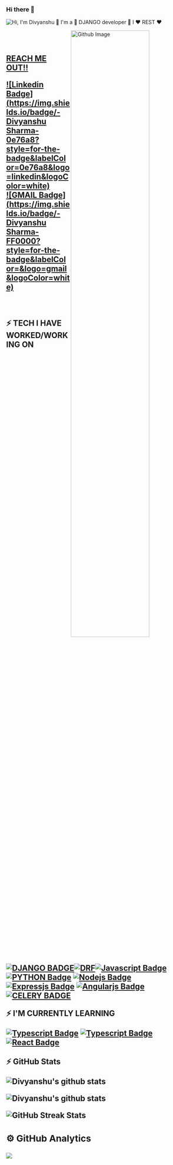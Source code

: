 ### Hi there 👋

<!--
**Blackfury7/Blackfury7** is a ✨ _special_ ✨ repository because its `README.md` (this file) appears on your GitHub profile.

Here are some ideas to get you started:

- 🔭 I’m currently working on ...
- 🌱 I’m currently learning ...
- 👯 I’m looking to collaborate on ...
- 🤔 I’m looking for help with ...
- 💬 Ask me about ...
- 📫 How to reach me: ...
- 😄 Pronouns: ...
- ⚡ Fun fact: ...
-->

![Hi, I'm Divyanshu 👋 I'm a 🚀 DJANGO developer 🚀 I ❤️ REST ❤️](https://github.com/Blackfury7/raw/master/assets/gojo.gif)

<img width="65%" align="right" alt="Github Image" src="https://raw.githubusercontent.com/onimur/.github/master/.resources/git-header.svg" />

<br><br>
<h2><b><u> REACH ME OUT!!</u>

[![Linkedin Badge](https://img.shields.io/badge/-Divyanshu Sharma-0e76a8?style=for-the-badge&labelColor=0e76a8&logo=linkedin&logoColor=white)](www.linkedin.com/in/divyanshu-sharma-7a4473195/)<br>
[![GMAIL Badge](https://img.shields.io/badge/-Divyanshu Sharma-FF0000?style=for-the-badge&labelColor=&logo=gmail&logoColor=white)](divyanshusharmabb07@gmail.com)


<br><br>
⚡ TECH I HAVE WORKED/WORKING ON 


[![DJANGO BADGE](https://img.shields.io/badge/-django-8db600?style=for-the-badge&labelColor=black&logo=django&logoColor=8db600)](#)[![DRF](https://img.shields.io/badge/-djangorestframework-ADD8E6?style=for-the-badge&labelColor=black&logo=djangorestframework&logoColor=8db600)](#)[![Javascript Badge](https://img.shields.io/badge/-Javascript-F0DB4F?style=for-the-badge&labelColor=black&logo=javascript&logoColor=F0DB4F)](#) [![PYTHON Badge](https://img.shields.io/badge/-python-ADD8E6?style=for-the-badge&labelColor=black&logo=python&logoColor=ADD8E6F)](#)  [![Nodejs Badge](https://img.shields.io/badge/-Nodejs-3C873A?style=for-the-badge&labelColor=black&logo=node.js&logoColor=3C873A)](#)
[![Expressjs Badge](https://img.shields.io/badge/-expressjs-CCCC00?style=for-the-badge&labelColor=black&logo=node.js&logoColor=CCCC00)](#) 
[![Angularjs Badge](https://img.shields.io/badge/-angularjs-722F37?style=for-the-badge&labelColor=black&logo=angularjs&logoColor=722F37)](#)
[![CELERY BADGE](https://img.shields.io/badge/-celery-8db600?style=for-the-badge&labelColor=black&logo=django&logoColor=8db600)](#)

⚡ I'M CURRENTLY LEARNING

[![Typescript Badge](https://img.shields.io/badge/-Typescript-007acc?style=for-the-badge&labelColor=black&logo=typescript&logoColor=007acc)](#)
[![Typescript Badge](https://img.shields.io/badge/-Redux-007acc?style=for-the-badge&labelColor=black&logo=Redux&logoColor=007acc)](#)
[![React Badge](https://img.shields.io/badge/-React-61DBFB?style=for-the-badge&labelColor=black&logo=react&logoColor=61DBFB)](#)
<br><br>
⚡ GitHub Stats<br>

![Divyanshu's github stats](https://github-readme-stats.vercel.app/api?username=Blackfury7&show_icons=true&theme=radical&line_height=27)

![Divyanshu's github stats](https://github-readme-stats.vercel.app/api/top-langs/?username=Blackfury7&hide=css,java,html&theme=radical)


![GitHub Streak Stats](https://github-readme-streak-stats.herokuapp.com/?user=Blackfury7&theme=dark)

<h3> ⚙️  GitHub Analytics </h3>
<img src="https://activity-graph.herokuapp.com/graph?username=Blackfury7&theme=react-dark"/>
